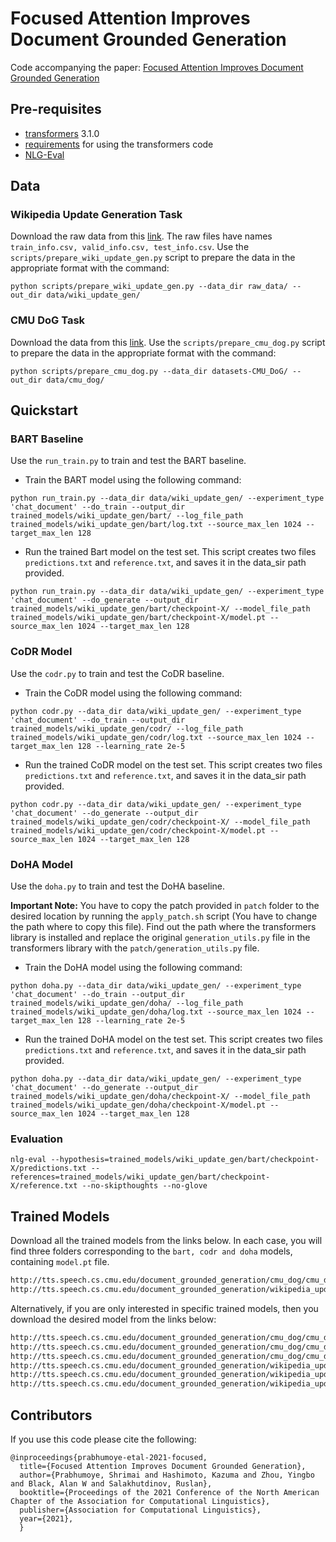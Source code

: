 # Focused Attention Improves Document Grounded Generation
Code accompanying the paper: [Focused Attention Improves Document Grounded Generation](https://arxiv.org/pdf/2104.12714.pdf)

## Pre-requisites
- [transformers](https://github.com/huggingface/transformers) 3.1.0
- [requirements](https://github.com/huggingface/transformers/blob/master/examples/requirements.txt) for using the transformers code
- [NLG-Eval](https://github.com/Maluuba/nlg-eval)

## Data

### Wikipedia Update Generation Task
Download the raw data from this [link](https://github.com/shrimai/Towards-Content-Transfer-through-Grounded-Text-Generation).
The raw files have names ```train_info.csv, valid_info.csv, test_info.csv```. 
Use the ```scripts/prepare_wiki_update_gen.py``` script to prepare the data in the appropriate format with the command:

```
python scripts/prepare_wiki_update_gen.py --data_dir raw_data/ --out_dir data/wiki_update_gen/
```

### CMU DoG Task
Download the data from this [link](https://github.com/festvox/datasets-CMU_DoG).
Use the ```scripts/prepare_cmu_dog.py``` script to prepare the data in the appropriate format with the command:

```
python scripts/prepare_cmu_dog.py --data_dir datasets-CMU_DoG/ --out_dir data/cmu_dog/
```

## Quickstart

### BART Baseline
Use the ```run_train.py``` to train and test the BART baseline.
- Train the BART model using the following command:
```
python run_train.py --data_dir data/wiki_update_gen/ --experiment_type 'chat_document' --do_train --output_dir trained_models/wiki_update_gen/bart/ --log_file_path trained_models/wiki_update_gen/bart/log.txt --source_max_len 1024 --target_max_len 128
```

- Run the trained Bart model on the test set. This script creates two files `predictions.txt` and `reference.txt`, and saves it in the data_sir path provided.
```
python run_train.py --data_dir data/wiki_update_gen/ --experiment_type 'chat_document' --do_generate --output_dir trained_models/wiki_update_gen/bart/checkpoint-X/ --model_file_path trained_models/wiki_update_gen/bart/checkpoint-X/model.pt --source_max_len 1024 --target_max_len 128
```

### CoDR Model
Use the ```codr.py``` to train and test the CoDR baseline.
- Train the CoDR model using the following command:
```
python codr.py --data_dir data/wiki_update_gen/ --experiment_type 'chat_document' --do_train --output_dir trained_models/wiki_update_gen/codr/ --log_file_path trained_models/wiki_update_gen/codr/log.txt --source_max_len 1024 --target_max_len 128 --learning_rate 2e-5
```

- Run the trained CoDR model on the test set. This script creates two files `predictions.txt` and `reference.txt`, and saves it in the data_sir path provided.
```
python codr.py --data_dir data/wiki_update_gen/ --experiment_type 'chat_document' --do_generate --output_dir trained_models/wiki_update_gen/codr/checkpoint-X/ --model_file_path trained_models/wiki_update_gen/codr/checkpoint-X/model.pt --source_max_len 1024 --target_max_len 128
```

### DoHA Model
Use the ```doha.py``` to train and test the DoHA baseline.

**Important Note:** You have to copy the patch provided in ```patch``` folder to the desired location by running the ```apply_patch.sh``` script (You have to change the path where to copy this file). Find out the path where the transformers library is installed and replace the original ```generation_utils.py``` file in the transformers library with the ```patch/generation_utils.py``` file.
- Train the DoHA model using the following command:
```
python doha.py --data_dir data/wiki_update_gen/ --experiment_type 'chat_document' --do_train --output_dir trained_models/wiki_update_gen/doha/ --log_file_path trained_models/wiki_update_gen/doha/log.txt --source_max_len 1024 --target_max_len 128 --learning_rate 2e-5
```

- Run the trained DoHA model on the test set. This script creates two files `predictions.txt` and `reference.txt`, and saves it in the data_sir path provided.
```
python doha.py --data_dir data/wiki_update_gen/ --experiment_type 'chat_document' --do_generate --output_dir trained_models/wiki_update_gen/doha/checkpoint-X/ --model_file_path trained_models/wiki_update_gen/doha/checkpoint-X/model.pt --source_max_len 1024 --target_max_len 128
```

### Evaluation

```
nlg-eval --hypothesis=trained_models/wiki_update_gen/bart/checkpoint-X/predictions.txt --references=trained_models/wiki_update_gen/bart/checkpoint-X/reference.txt --no-skipthoughts --no-glove
```

## Trained Models
Download all the trained models from the links below. In each case, you will find three folders corresponding to the ```bart, codr and doha``` models, containing ```model.pt``` file.

```bash
http://tts.speech.cs.cmu.edu/document_grounded_generation/cmu_dog/cmu_dog.zip
http://tts.speech.cs.cmu.edu/document_grounded_generation/wikipedia_update_gen/wikipedia_update_gen.zip
```

Alternatively, if you are only interested in specific trained models, then you download the desired model from the links below:

```bash
http://tts.speech.cs.cmu.edu/document_grounded_generation/cmu_dog/cmu_dog_bart.zip
http://tts.speech.cs.cmu.edu/document_grounded_generation/cmu_dog/cmu_dog_codr.zip
http://tts.speech.cs.cmu.edu/document_grounded_generation/cmu_dog/cmu_dog_doha.zip
http://tts.speech.cs.cmu.edu/document_grounded_generation/wikipedia_update_gen/wikipedia_update_gen_bart.zip
http://tts.speech.cs.cmu.edu/document_grounded_generation/wikipedia_update_gen/wikipedia_update_gen_codr.zip
http://tts.speech.cs.cmu.edu/document_grounded_generation/wikipedia_update_gen/wikipedia_update_gen_doha.zip
```

## Contributors
If you use this code please cite the following:


    @inproceedings{prabhumoye-etal-2021-focused,
      title={Focused Attention Improves Document Grounded Generation},
      author={Prabhumoye, Shrimai and Hashimoto, Kazuma and Zhou, Yingbo and Black, Alan W and Salakhutdinov, Ruslan},
      booktitle={Proceedings of the 2021 Conference of the North American Chapter of the Association for Computational Linguistics},
      publisher={Association for Computational Linguistics},
      year={2021},
      }
